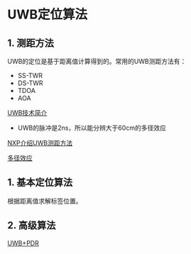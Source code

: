 # UWB定位算法

## 1. 测距方法

UWB的定位是基于距离值计算得到的。常用的UWB测距方法有：

* SS-TWR
* DS-TWR
* TDOA
* AOA

[UWB技术简介](https://www.bilibili.com/video/BV1t5411J7Ph?spm_id_from=333.337.search-card.all.click)

* UWB的脉冲是2ns，所以能分辨大于60cm的多径效应

[NXP介绍UWB测距方法](https://www.bilibili.com/video/BV14K411F7P5?spm_id_from=333.337.search-card.all.click)

[多径效应](https://www.bilibili.com/video/BV1Qy4y1t7cZ/?spm_id_from=333.788.recommend_more_video.1)

## 1. 基本定位算法

根据距离值求解标签位置。



## 2. 高级算法

[UWB+PDR](https://bat.sjtu.edu.cn/zh/sjwzsb/#:~:text=%E8%A1%8C%E4%BA%BA%E8%88%AA%E4%BD%8D%E6%8E%A8%E7%AE%97%EF%BC%88Pedestrian,%E6%A8%A1%E5%9D%97%E5%92%8C%E4%BD%8D%E7%BD%AE%E6%9B%B4%E6%96%B0%E6%A8%A1%E5%9D%97%E3%80%82)